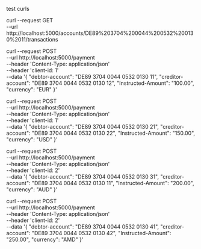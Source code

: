 test curls

curl --request GET \
  --url http://localhost:5000/accounts/DE89%203704%200044%200532%200130%2011/transactions



curl --request POST \
  --url http://localhost:5000/payment \
  --header 'Content-Type: application/json' \
  --header 'client-id: 1' \
  --data '{
    "debtor-account": "DE89 3704 0044 0532 0130 11",
    "creditor-account": "DE89 3704 0044 0532 0130 12",
    "Instructed-Amount": "100.00",
    "currency": "EUR"
}'


curl --request POST \
  --url http://localhost:5000/payment \
  --header 'Content-Type: application/json' \
  --header 'client-id: 1' \
  --data '{
    "debtor-account": "DE89 3704 0044 0532 0130 21",
    "creditor-account": "DE89 3704 0044 0532 0130 22",
    "Instructed-Amount": "150.00",
    "currency": "USD"
}'


curl --request POST \
  --url http://localhost:5000/payment \
  --header 'Content-Type: application/json' \
  --header 'client-id: 2' \
  --data '{
    "debtor-account": "DE89 3704 0044 0532 0130 31",
    "creditor-account": "DE89 3704 0044 0532 0130 11",
    "Instructed-Amount": "200.00",
    "currency": "AUD"
}'


curl --request POST \
  --url http://localhost:5000/payment \
  --header 'Content-Type: application/json' \
  --header 'client-id: 2' \
  --data '{
    "debtor-account": "DE89 3704 0044 0532 0130 41",
    "creditor-account": "DE89 3704 0044 0532 0130 42",
    "Instructed-Amount": "250.00",
    "currency": "AMD"
}'
